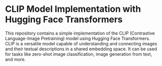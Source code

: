 # CLIP Model Implementation with Hugging Face Transformers

This repository contains a simple implementation of the CLIP (Contrastive Language-Image Pretraining) model using Hugging Face Transformers. CLIP is a versatile model capable of understanding and connecting images and their textual descriptions in a shared embedding space. It can be used for tasks like zero-shot image classification, image generation from text, and more.


